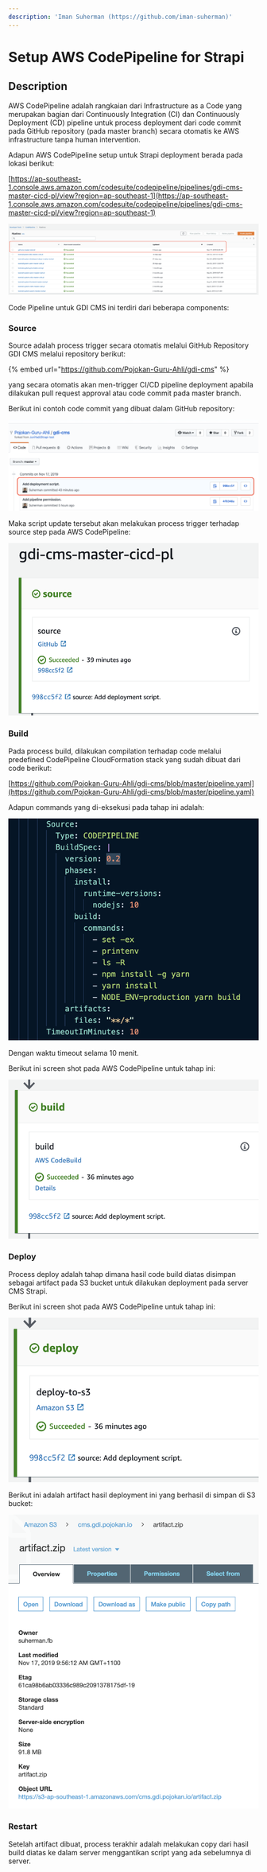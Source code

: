 ```yaml
---
description: 'Iman Suherman (https://github.com/iman-suherman)'
---
```


# Setup AWS CodePipeline for Strapi

## Description

AWS CodePipeline adalah rangkaian dari Infrastructure as a Code yang merupakan bagian dari Continuously Integration \(CI\) dan Continuously Deployment \(CD\) pipeline untuk process deployment dari code commit pada GitHub repository \(pada master branch\) secara otomatis ke AWS infrastructure tanpa human intervention.

Adapun AWS CodePipeline setup untuk Strapi deployment berada pada lokasi berikut:

[https://ap-southeast-1.console.aws.amazon.com/codesuite/codepipeline/pipelines/gdi-cms-master-cicd-pl/view?region=ap-southeast-1](https://ap-southeast-1.console.aws.amazon.com/codesuite/codepipeline/pipelines/gdi-cms-master-cicd-pl/view?region=ap-southeast-1)

![](../../.gitbook/assets/image%20%2836%29.png)

Code Pipeline untuk GDI CMS ini terdiri dari beberapa components:

### Source

Source adalah process trigger secara otomatis melalui GitHub Repository GDI CMS melalui repository berikut:

{% embed url="https://github.com/Pojokan-Guru-Ahli/gdi-cms" %}

yang secara otomatis akan men-trigger CI/CD pipeline deployment apabila dilakukan pull request approval atau code commit pada master branch.

Berikut ini contoh code commit yang dibuat dalam GitHub repository:

![](../../.gitbook/assets/image%20%2821%29.png)

Maka script update tersebut akan melakukan process trigger terhadap source step pada AWS CodePipeline:

![](../../.gitbook/assets/image%20%2824%29.png)

### Build

Pada process build, dilakukan compilation terhadap code melalui predefined CodePipeline CloudFormation stack yang sudah dibuat dari code berikut:

[https://github.com/Pojokan-Guru-Ahli/gdi-cms/blob/master/pipeline.yaml](https://github.com/Pojokan-Guru-Ahli/gdi-cms/blob/master/pipeline.yaml)

Adapun commands yang di-eksekusi pada tahap ini adalah:

![](../../.gitbook/assets/image%20%2842%29.png)

Dengan waktu timeout selama 10 menit. 

Berikut ini screen shot pada AWS CodePipeline untuk tahap ini:

![](../../.gitbook/assets/image%20%2834%29.png)

### Deploy

Process deploy adalah tahap dimana hasil code build diatas disimpan sebagai artifact pada S3 bucket untuk dilakukan deployment pada server CMS Strapi.

Berikut ini screen shot pada AWS CodePipeline untuk tahap ini:  

![](../../.gitbook/assets/image%20%2861%29.png)

Berikut ini adalah artifact hasil deployment ini yang berhasil di simpan di S3 bucket:

![](../../.gitbook/assets/image%20%2816%29.png)

### Restart

Setelah artifact dibuat, process terakhir adalah melakukan copy dari hasil build diatas ke dalam server menggantikan script yang ada sebelumnya di server.

